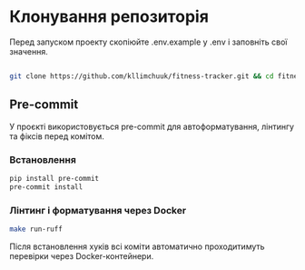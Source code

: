 # Клонування репозиторія
Перед запуском проекту скопіюйте .env.example у .env і заповніть свої значення.
```bash

git clone https://github.com/kllimchuuk/fitness-tracker.git && cd fitness-tracker && cp .env.example .env && docker compose up --build
```

## Pre-commit

У проєкті використовується pre-commit для автоформатування, лінтингу та фіксів перед комітом.

### Встановлення
```bash
pip install pre-commit
pre-commit install
```

### Лінтинг і форматування через Docker
```bash
make run-ruff
```

Після встановлення хуків всі коміти автоматично проходитимуть перевірки через Docker-контейнери.
